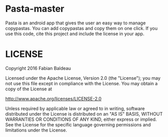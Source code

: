 # Pasta-master

Pasta is an android app that gives the user an easy way to manage copypastas. You can add copypastas and copy them on one click. If you use this code, cite this project and include the license in your app.


# LICENSE

Copyright 2016 Fabian Baldeau

Licensed under the Apache License, Version 2.0 (the "License");
you may not use this file except in compliance with the License.
You may obtain a copy of the License at

http://www.apache.org/licenses/LICENSE-2.0

Unless required by applicable law or agreed to in writing, software
distributed under the License is distributed on an "AS IS" BASIS,
WITHOUT WARRANTIES OR CONDITIONS OF ANY KIND, either express or implied.
See the License for the specific language governing permissions and
limitations under the License.

